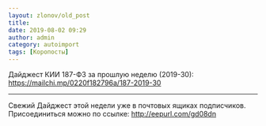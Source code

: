 ```yaml
---
layout: zlonov/old_post
title: 
date: 2019-08-02 09:29
author: admin
category: autoimport
tags: [Коропосты]
---
```


Дайджест КИИ 187-ФЗ за прошлую неделю (2019-30): <a href="https://mailchi.mp/0220f182796a/187-2019-30">https://mailchi.mp/0220f182796a/187-2019-30</a>




---




Свежий Дайджест этой недели уже в почтовых ящиках подписчиков. Присоединиться можно по ссылке: http://eepurl.com/gd08dn

